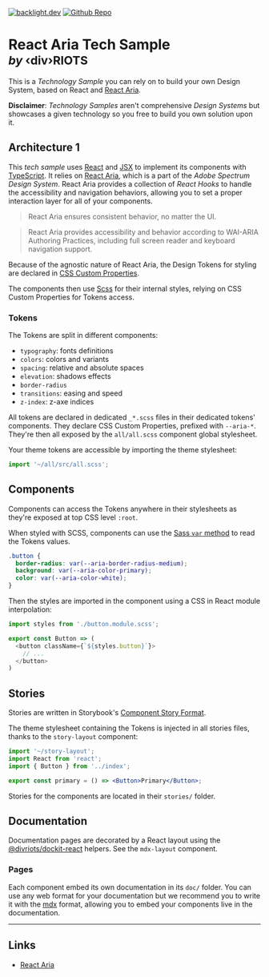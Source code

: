 [![backlight.dev](https://img.shields.io/badge/Open%20in-Backlight.dev%20editor-%23f8c307)](https://backlight.dev/preview/TIVJpWNAZ0hSftKJ8gjY)
[![Github Repo](https://img.shields.io/github/last-commit/divriots/starter-react-aria)](https://github.com/divriots/starter-react-aria)

# React Aria Tech Sample <br/><small>_by_ ‹div›RIOTS</small>

This is a _Technology Sample_ you can rely on to build your own Design System, based on React and [React Aria](https://react-spectrum.adobe.com/react-aria/).

**Disclaimer**: _Technology Samples_ aren't comprehensive _Design Systems_ but showcases a given technology so you free to build you own solution upon it.

## Architecture 1

This _tech sample_ uses [React](https://reactjs.org/) and [JSX](https://reactjs.org/docs/introducing-jsx.html) to implement its components with [TypeScript](https://www.typescriptlang.org/). It relies on [React Aria](https://react-spectrum.adobe.com/react-aria/), which is a part of the _Adobe Spectrum Design System_. React Aria provides a collection of _React Hooks_ to handle the accessibility and navigation behaviors, allowing you to set a proper interaction layer for all of your components.

> React Aria ensures consistent behavior, no matter the UI.

> React Aria provides accessibility and behavior according to WAI-ARIA Authoring Practices, including full screen reader and keyboard navigation support.

Because of the agnostic nature of React Aria, the Design Tokens for styling are declared in [CSS Custom Properties](https://developer.mozilla.org/en-US/docs/Web/CSS/--*).

The components then use [Scss](https://sass-lang.com/) for their internal styles, relying on CSS Custom Properties for Tokens access.

### Tokens

The Tokens are split in different components:

- `typography`: fonts definitions
- `colors`: colors and variants
- `spacing`: relative and absolute spaces
- `elevation`: shadows effects
- `border-radius`
- `transitions`: easing and speed
- `z-index`: z-axe indices

All tokens are declared in dedicated `_*.scss` files in their dedicated tokens' components. They declare CSS Custom Properties, prefixed with `--aria-*`. They're then all exposed by the `all/all.scss` component global stylesheet.

Your theme tokens are accessible by importing the theme stylesheet:

```ts
import '~/all/src/all.scss';
```

## Components

Components can access the Tokens anywhere in their stylesheets as they're exposed at top CSS level `:root`.

When styled with SCSS, components can use the [Sass `var` method](https://sass-lang.com/documentation/breaking-changes/css-vars) to read the Tokens values.

```scss
.button {
  border-radius: var(--aria-border-radius-medium);
  background: var(--aria-color-primary);
  color: var(--aria-color-white);
}
```

Then the styles are imported in the component using a CSS in React module interpolation:

```ts
import styles from './button.module.scss';

export const Button => (
  <button className={`${styles.button}`}>
    // ...
  </button>
)
```

## Stories

Stories are written in Storybook's [Component Story Format](https://backlight.dev/docs/component-story-format).

The theme stylesheet containing the Tokens is injected in all stories files, thanks to the `story-layout` component:

```jsx
import '~/story-layout';
import React from 'react';
import { Button } from '../index';

export const primary = () => <Button>Primary</Button>;
```

Stories for the components are located in their `stories/` folder.

## Documentation

Documentation pages are decorated by a React layout using the [@divriots/dockit-react](https://github.com/divriots/dockit-react) helpers. See the `mdx-layout` component.

### Pages

Each component embed its own documentation in its `doc/` folder. You can use any web format for your documentation but we recommend you to write it with the [mdx](https://backlight.dev/docs/mdx) format, allowing you to embed your components live in the documentation.

---

## Links

- [React Aria](https://react-spectrum.adobe.com/react-aria/)
